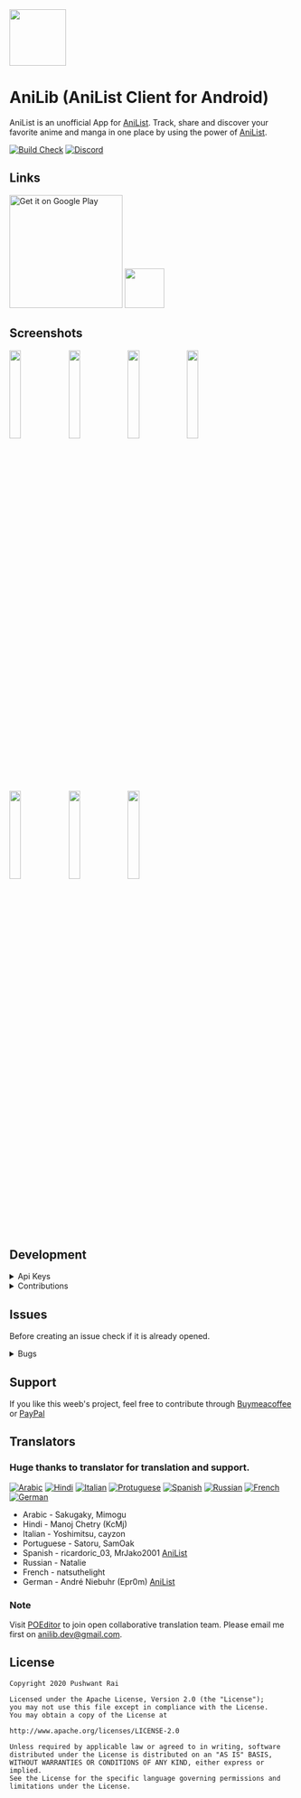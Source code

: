<img src="https://raw.githubusercontent.com/rev0lgenX/AniLib/ftr-social/.github/assets/anilib_icon.png" width="100px"/>

# AniLib (AniList Client for Android)
AniList is an unofficial App for [AniList](https://anilist.co/). Track, share and discover your favorite anime and manga in one place by using the power of [AniList](https://anilist.co/).

[![Build Check](https://github.com/rev0lgenX/AniLib/workflows/AniLib%20build%20check/badge.svg?branch=dev&event=push)](https://github.com/rev0lgenX/AniLib/actions)   [![Discord](https://img.shields.io/discord/762249048748589066?color=%236E85D3&label=Discord&logo=Discord)](https://discord.gg/Gd2TVQT)

## Links
<a href='https://play.google.com/store/apps/details?id=com.revolgenx.anilib&hl=en&gl=US&pcampaignid=pcampaignidMKT-Other-global-all-co-prtnr-py-PartBadge-Mar2515-1'  target="_blank"><img alt='Get it on Google Play' src='https://play.google.com/intl/en_us/badges/static/images/badges/en_badge_web_generic.png' width="200px"/></a>
<a href="https://anilib.onrender.com" target="_blank"><img src="https://raw.githubusercontent.com/rev0lgenX/AniLib/master/.github/assets/anilib_icon.png" width="70px"/></a>

## Screenshots
<img src="https://raw.githubusercontent.com/rev0lgenX/AniLib/master/.github/assets/1a.jpg" width="20%"> <img src="https://raw.githubusercontent.com/rev0lgenX/AniLib/master/.github/assets/1b.jpg" width="20%"> <img src="https://raw.githubusercontent.com/rev0lgenX/AniLib/master/.github/assets/1c.jpg" width="20%"> <img src="https://raw.githubusercontent.com/rev0lgenX/AniLib/master/.github/assets/1d.jpg" width="20%"> <img src="https://raw.githubusercontent.com/rev0lgenX/AniLib/master/.github/assets/2a.jpg" width="20%"> <img src="https://raw.githubusercontent.com/rev0lgenX/AniLib/master/.github/assets/2b.jpg" width="20%"> <img src="https://raw.githubusercontent.com/rev0lgenX/AniLib/master/.github/assets/2c.jpg" width="20%">


## Development
<details><summary>Api Keys</summary>
        
Supply AniList Api Keys into `secret.properties`.

Rename file `example.secret.properties` to `secret.properties` and add properties as required in root project folder.
 
</details>

<details><summary>Contributions</summary>
        
* Always create pull request to master branch.<br>
* Please pull to latest before sending pull request to avoid merge conflict.<br>
* Create description about what it does or solve.<br>

</details>

## Issues
Before creating an issue check if it is already opened. 

<details><summary>Bugs</summary>
        
* Check if bug is already fixed.<br>
* Create an issue with steps to reproduce the bug and a screenshot would help.
* Report/Discuss about the issue in chat if you are unsure about it. [![Discord Issue](https://img.shields.io/discord/762249048748589066?logo=Discord)](https://discord.gg/AtqszAG)

</details>

## Support
If you like this weeb's project, feel free to contribute through [Buymeacoffee](https://www.buymeacoffee.com/9qP65KlG4) or [PayPal](https://paypal.me/rev0lgenX?locale.x=en_US)
        
## Translators
        
### Huge thanks to translator for translation and support.
        
[![Arabic](https://img.shields.io/poeditor/progress/383723/ar?style=flat-square&token=c3d1af31e50c5f13084f923522f05a55)](https://poeditor.com/join/project?hash=d9NRHxgZSb)
[![Hindi](https://img.shields.io/poeditor/progress/383723/hi?style=flat-square&token=c3d1af31e50c5f13084f923522f05a55)](https://poeditor.com/join/project?hash=d9NRHxgZSb)
[![Italian](https://img.shields.io/poeditor/progress/383723/it?style=flat-square&token=c3d1af31e50c5f13084f923522f05a55)](https://poeditor.com/join/project?hash=d9NRHxgZSb)
[![Protuguese](https://img.shields.io/poeditor/progress/383723/pt?style=flat-square&token=c3d1af31e50c5f13084f923522f05a55)](https://poeditor.com/join/project?hash=d9NRHxgZSb)
[![Spanish](https://img.shields.io/poeditor/progress/383723/es?style=flat-square&token=c3d1af31e50c5f13084f923522f05a55)](https://poeditor.com/join/project?hash=d9NRHxgZSb)
[![Russian](https://img.shields.io/poeditor/progress/383723/ru?style=flat-square&token=c3d1af31e50c5f13084f923522f05a55)](https://poeditor.com/join/project?hash=d9NRHxgZSb)
[![French](https://img.shields.io/poeditor/progress/383723/fr?style=flat-square&token=c3d1af31e50c5f13084f923522f05a55)](https://poeditor.com/join/project?hash=d9NRHxgZSb)
[![German](https://img.shields.io/poeditor/progress/383723/de?style=flat-square&token=c3d1af31e50c5f13084f923522f05a55)](https://poeditor.com/join/project?hash=d9NRHxgZSb)

* Arabic - Sakugaky, Mimogu
* Hindi - Manoj Chetry (KcMj)
* Italian - Yoshimitsu, cayzon
* Portuguese - Satoru, SamOak
* Spanish - ricardoric_03, MrJako2001 [AniList](https://anilist.co/user/MrJaco/)
* Russian - Natalie
* French - natsuthelight
* German - André Niebuhr (Epr0m) [AniList](https://anilist.co/user/Epr0m/)
        
### Note
Visit [POEditor](https://poeditor.com/join/project?hash=d9NRHxgZSb) to join open collaborative translation team. Please email me first on anilib.dev@gmail.com.        
        
## License

    Copyright 2020 Pushwant Rai
    
    Licensed under the Apache License, Version 2.0 (the "License");
    you may not use this file except in compliance with the License.
    You may obtain a copy of the License at
    
    http://www.apache.org/licenses/LICENSE-2.0
    
    Unless required by applicable law or agreed to in writing, software
    distributed under the License is distributed on an "AS IS" BASIS,
    WITHOUT WARRANTIES OR CONDITIONS OF ANY KIND, either express or implied.
    See the License for the specific language governing permissions and
    limitations under the License.
